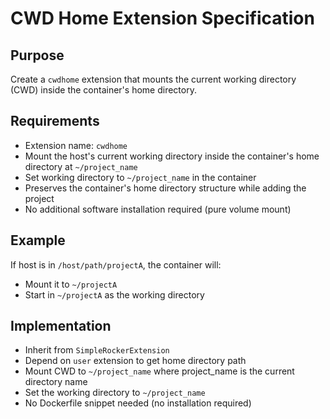 # CWD Home Extension Specification

## Purpose
Create a `cwdhome` extension that mounts the current working directory (CWD) inside the container's home directory.

## Requirements
- Extension name: `cwdhome`
- Mount the host's current working directory inside the container's home directory at `~/project_name`
- Set working directory to `~/project_name` in the container
- Preserves the container's home directory structure while adding the project
- No additional software installation required (pure volume mount)

## Example
If host is in `/host/path/projectA`, the container will:
- Mount it to `~/projectA`
- Start in `~/projectA` as the working directory

## Implementation
- Inherit from `SimpleRockerExtension`
- Depend on `user` extension to get home directory path
- Mount CWD to `~/project_name` where project_name is the current directory name
- Set the working directory to `~/project_name`
- No Dockerfile snippet needed (no installation required)
